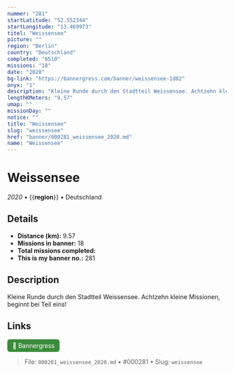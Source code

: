 ```yaml
---
nummer: "281"
startLatitude: "52.552344"
startLongitude: "13.469973"
titel: "Weissensee"
picture: ""
region: "Berlin"
country: "Deutschland"
completed: "6510"
missions: "18"
date: "2020"
bg-link: "https://bannergress.com/banner/weissensee-1d82"
onyx: "1"
description: "Kleine Runde durch den Stadtteil Weissensee. Achtzehn kleine Missionen, beginnt bei Teil eins!"
lengthKMeters: "9,57"
umap: ""
missionDay: ""
notice: ""
title: "Weissensee"
slug: "weissensee"
href: "banner/000281_weissensee_2020.md"
name: "Weissensee"
---
```

# Weissensee

*2020* • {{__region__}} • Deutschland





## Details
- **Distance (km):** 9.57
- **Missions in banner:** 18
- **Total missions completed:** 
- **This is my banner no.:** 281



## Description
Kleine Runde durch den Stadtteil Weissensee. Achtzehn kleine Missionen, beginnt bei Teil eins!



## Links
<a href="https://bannergress.com/banner/weissensee-1d82" target="_blank" style="display:inline-block;margin-right:8px;padding:6px 12px;background:#3c8b3c;color:#fff;text-decoration:none;border-radius:6px;">🔗 Bannergress</a>



> File: `000281_weissensee_2020.md` • #000281 • Slug: `weissensee`
